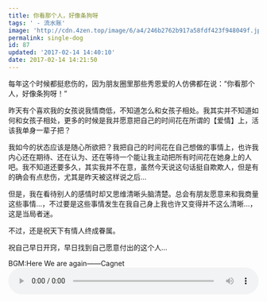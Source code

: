 ```yaml
---
title: 你看那个人，好像条狗呀
tags: ' - 流水账'
image: 'http://cdn.4zen.top/image/6/a4/246b2762b917a58fdf423f948049f.jpg'
permalink: single-dog
id: 87
updated: '2017-02-14 14:40:10'
date: 2017-02-14 14:21:50
---
```


每年这个时候都挺悲伤的，因为朋友圈里那些秀恩爱的人仿佛都在说：“你看那个人，好像条狗呀！”

昨天有个喜欢我的女孩说我情商低，不知道怎么和女孩子相处。我其实并不知道如何和女孩子相处，更多的时候是我并愿意把自己的时间花在所谓的【爱情】上，活该我单身一辈子把？

我如今的状态应该是随心所欲把？我把自己的时间花在自己想做的事情上，也许我内心还在期待、还在认为、还在等待一个能让我主动把所有时间花在她身上的人吧。我不知道还要多久，其实我并不在意，虽然今天说这句话挺自欺欺人，但是有的确会有点悲伤，尤其是昨天被这样说之后...

但是，我在看待别人的感情时却又思维清晰头脑清楚。总会有朋友愿意来和我商量这些事情...，不过要是这些事情发生在我自己身上我也许又变得并不这么清晰...，这是当局者迷。

不过，还是祝天下有情人终成眷属。

祝自己早日开窍，早日找到自己愿意付出的这个人...

BGM:Here We are again——Cagnet
<audio class="wp-audio-shortcode" id="artbgm" loop="1" preload="auto" style="width: 100%;" controls="controls" src="http://cdn.4zen.top/Various%20Artists%20-%20Here%20We%20Are%20Again%20%28%E3%80%8A%E5%96%9C%E5%89%A7%E4%B9%8B%E7%8E%8B%E3%80%8B%E6%8F%92%E6%9B%B2%29.mp3"></audio>